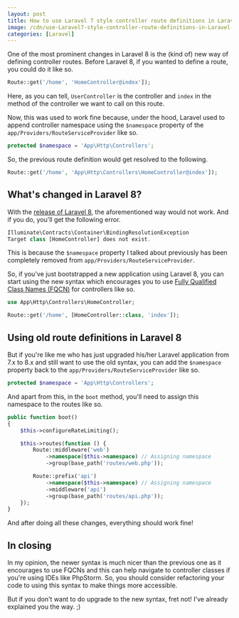 ```yaml
---
layout: post
title: How to use Laravel 7 style controller route definitions in Laravel 8
image: /cdn/use-Laravel7-style-controller-route-definitions-in-Laravel-8.png
categories: [Laravel]
---
```


One of the most prominent changes in Laravel 8 is the (kind of) new way of defining controller routes. Before Laravel 8, if you wanted to define a route, you could do it like so.

```php
Route::get('/home', 'HomeController@index']);
```

Here, as you can tell, `UserController` is the controller and `index` in the method of the controller we want to call on this route. 

Now, this was used to work fine because, under the hood, Laravel used to append controller namespace using the `$namespace` property of the `app/Providers/RouteServiceProvider` like so.

```php
protected $namespace = 'App\Http\Controllers';
```

So, the previous route definition would get resolved to the following.

```php
Route::get('/home', 'App\Http\Controllers\HomeController@index']);
```

## What's changed in Laravel 8?

With the [release of Laravel 8](https://laravel.com/docs/8.x/releases), the aforementioned way would not work. And if you do, you'll get the following error.

```js
Illuminate\Contracts\Container\BindingResolutionException
Target class [HomeController] does not exist.
```

This is because the `$namespace` property I talked about previously has been completely removed from `app/Providers/RouteServiceProvider`.

So, if you've just bootstrapped a new application using Laravel 8, you can start using the new syntax which encourages you to use [Fully Qualified Class Names (FQCN)](https://en.wikipedia.org/wiki/Fully_qualified_name) for controllers like so.

```php
use App\Http\Controllers\HomeController;

Route::get('/home', [HomeController::class, 'index']);
```

## Using old route definitions in Laravel 8

But if you're like me who has just upgraded his/her Laravel application from 7.x to 8.x and still want to use the old syntax, you can add the `$namespace` property back to the `app/Providers/RouteServiceProvider` like so.

```php
protected $namespace = 'App\Http\Controllers';
```

And apart from this, in the `boot` method, you'll need to assign this namespace to the routes like so.

```php
public function boot()
{
    $this->configureRateLimiting();

    $this->routes(function () {
        Route::middleware('web')
            ->namespace($this->namespace) // Assigning namespace
            ->group(base_path('routes/web.php'));

        Route::prefix('api')
            ->namespace($this->namespace) // Assigning namespace
            ->middleware('api')
            ->group(base_path('routes/api.php'));
    });
}
```

And after doing all these changes, everything should work fine!

## In closing

In my opinion, the newer syntax is much nicer than the previous one as it encourages to use FQCNs and this can help navigate to controller classes if you're using IDEs like PhpStorm. So, you should consider refactoring your code to using this syntax to make things more accessible.

But if you don't want to do upgrade to the new syntax, fret not! I've already explained you the way. ;)
